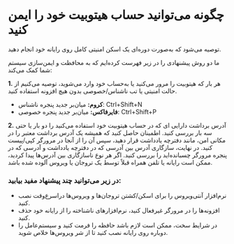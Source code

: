 # چگونه می‌توانید حساب هیتوبیت خود را ایمن کنید

توصیه می‌شود که به‌صورت دوره‌ای یک اسکن امنیتی کامل روی رایانه خود انجام دهید.

ما دو روش پیشنهادی را در زیر فهرست کرده‌ایم که به محافظت و ایمن‌سازی سیستم شما کمک می‌کند:

**1.**	هر بار که  هیتوبیت را مرور می‌کنید یا به‌حساب خود وارد می‌شوید، توصیه می‌کنیم از حالت امنیتی یا تب ناشناس/خصوصی بدون هیچ افزونه استفاده کنید.

-	**کروم:** میان‌بر جدید پنجره ناشناس: Ctrl+Shift+N
-	**فایرفاکس:** میان‌بر جدید پنجره خصوصی: Ctrl+Shift+P

**2.**	آدرس برداشت دارایی ای که در حساب هیتوبیت خود استفاده می‌کنید را دو بار یا حتی سه بار بررسی کنید. اطمینان حاصل کنید که همیشه یک آدرس برداشت معتبر را در مکانی امن، مانند دفترچه یادداشت قرار دهید، سپس آن را از آنجا در مرورگر کپی/پیست کنید. در نهایت، سازگاری آدرس بین آدرسی که در دفترچه یادداشت و آدرسی که در پنجره مرورگر چسبانده‌اید را بررسی کنید.
اگر هر نوع ناسازگاری بین آدرس‌ها پیدا کردید، ممکن است رایانه یا تلفن همراه قبلاً توسط یک تروجان یا ویروس آلوده شده باشد.

### در زیر می‌توانید چند پیشنهاد مفید بیابید:

-	نرم‌افزار آنتی‌ویروس را برای اسکن/کشتن تروجان‌ها و ویروس‌ها دراسرع‌وقت نصب کنید.
-	افزونه‌ها را در مرورگر غیرفعال کنید، نرم‌افزارهای ناشناخته را از رایانه خود حذف کنید.
-	در شرایط سخت، ممکن است لازم باشد حافظه را فرمت کنید و سیستم‌عامل را دوباره روی رایانه نصب کنید تا از شر ویروس‌ها خلاص شوید.

